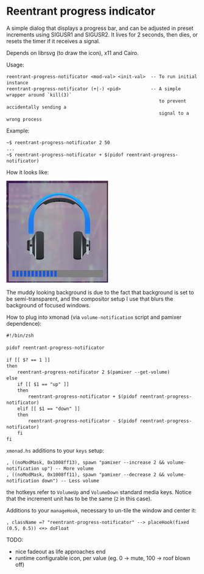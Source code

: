 # Reentrant progress indicator

A simple dialog that displays a progress bar, and can be adjusted in
preset increments using SIGUSR1 and SIGUSR2. It lives for 2 seconds, then dies,
or resets the timer if it receives a signal.

Depends on librsvg (to draw the icon), x11 and Cairo.


Usage:
```
reentrant-progress-notificator <mod-val> <init-val>  -- To run initial instance
reentrant-progress-notificator (+|-) <pid>           -- A simple wrapper around `kill(3)`
                                          				to prevent accidentally sending a
                                          				signal to a wrong process
```


Example:
```
~$ reentrant-progress-notificator 2 50
...
~$ reentrant-progress-notificator + $(pidof reentrant-progress-notificator)
```


How it looks like:

![Screenshot](https://github.com/machinedgod/reentrant-progress-notificator/blob/master/screenshot.png?raw=true)

The muddy looking background is due to the fact that background is set to be
semi-transparent, and the compositor setup I use that blurs the background of
focused windows.


How to plug into xmonad (via `volume-notification` script and pamixer dependence):
```
#!/bin/zsh

pidof reentrant-progress-notificator

if [[ $? == 1 ]]
then
    reentrant-progress-notificator 2 $(pamixer --get-volume)
else
    if [[ $1 == "up" ]]
    then
        reentrant-progress-notificator + $(pidof reentrant-progress-notificator)
    elif [[ $1 == "down" ]]
    then
        reentrant-progress-notificator - $(pidof reentrant-progress-notificator)
    fi
fi
```

`xmonad.hs` additions to your `keys` setup:
```
, ((noModMask, 0x1008ff13), spawn "pamixer --increase 2 && volume-notification up") -- More volume
, ((noModMask, 0x1008ff11), spawn "pamixer --decrease 2 && volume-notification down") -- Less volume
```
the hotkeys refer to `VolumeUp` and `VolumeDown` standard media keys.
Notice that the increment unit has to be the same (`2` in this case).


Additions to your `manageHook`, necessary to un-tile the window and center
it:
```
, className =? "reentrant-progress-notificator" --> placeHook(fixed (0.5, 0.5)) <+> doFloat
```


TODO:
- nice fadeout as life approaches end
- runtime configurable icon, per value (eg. 0 -> mute, 100 -> roof blown off)
